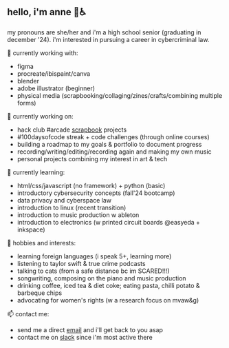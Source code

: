 ## hello, i'm anne 👋♿
my pronouns are she/her and i'm a high school senior (graduating in december '24). i'm interested in pursuing a career in cybercriminal law.

🔭 currently working with: 
- figma
- procreate/ibispaint/canva
- blender
- adobe illustrator (beginner)
- physical media (scrapbooking/collaging/zines/crafts/combining multiple forms)

🥐 currently working on:
- hack club #arcade [scrapbook](https://scrapbook.hackclub.com/anne) projects
- #100daysofcode streak + code challenges (through online courses)
- building a roadmap to my goals & portfolio to document progress
- recording/writing/editing/recording again and making my own music
- personal projects combining my interest in art & tech

 🌱 currently learning:
- html/css/javascript (no framework) + python (basic)
- introductory cybersecurity concepts (fall'24 bootcamp)
- data privacy and cyberspace law
- introduction to linux (recent transition)
- introduction to music production w ableton
- introduction to electronics (w printed circuit boards @easyeda + inkspace)

👯 hobbies and interests:
- learning foreign languages (i speak 5+, learning more)
- listening to taylor swift & true crime podcasts
- talking to cats (from a safe distance bc im SCARED!!!)
- songwriting, composing on the piano and music production
- drinking coffee, iced tea & diet coke; eating pasta, chilli potato & barbeque chips
- advocating for women's rights (w a research focus on mvaw&g)

 📫 contact me:
- send me a direct [email](mailto:whteflr@proton.me) and i'll get back to you asap
- contact me on [slack](https://hackclub.slack.com/team/U07BBK4KHUK) since i'm most active there

<!--
**arsoninstigator/arsoninstigator** is a ✨ _special_ ✨ repository because its `README.md` (this file) appears on your GitHub profile.

Here are some ideas to get you started:

- 🔭 I’m currently working on ...
- 🌱 I’m currently learning ...
- 👯 I’m looking to collaborate on ...
- 🤔 I’m looking for help with ...
- 💬 Ask me about ...
- 📫 How to reach me: ...
- 😄 Pronouns: ...
- ⚡ Fun fact: ...
-->

